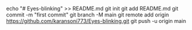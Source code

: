 echo "# Eyes-blinking" >> README.md
git init
git add README.md
git commit -m "first commit"
git branch -M main
git remote add origin https://github.com/karansoni773/Eyes-blinking.git
git push -u origin main
